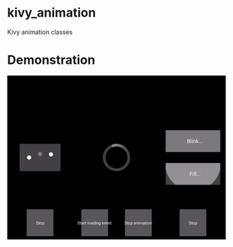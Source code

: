 # kivy_animation
Kivy animation classes
# Demonstration
<p align="center">
  <img src="demo.gif" alt="animated" />
</p>
